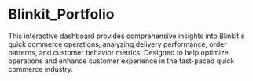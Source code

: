 # Blinkit_Portfolio
This interactive dashboard provides comprehensive insights into Blinkit's quick commerce operations, analyzing delivery performance, order patterns, and customer behavior metrics. Designed to help optimize operations and enhance customer experience in the fast-paced quick commerce industry.
